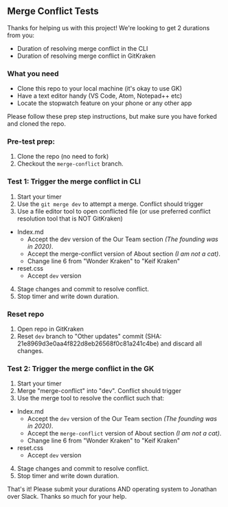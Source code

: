 ## Merge Conflict Tests

Thanks for helping us with this project! We're looking to get 2 durations from you:

- Duration of resolving merge conflict in the CLI
- Duration of resolving merge conflict in GitKraken

### What you need

- Clone this repo to your local machine (it's okay to use GK)
- Have a text editor handy (VS Code, Atom, Notepad++ etc)
- Locate the stopwatch feature on your phone or any other app

Please follow these prep step instructions, but make sure you have forked and cloned the repo.

### Pre-test prep:

1. Clone the repo (no need to fork)
2. Checkout the `merge-conflict` branch.


### Test 1: Trigger the merge conflict in CLI


1. Start your timer
2. Use the `git merge dev` to attempt a merge. Conflict should trigger
3. Use a file editor tool to open conflicted file (or use preferred conflict resolution tool that is NOT GitKraken)
  - Index.md
    - Accept the dev version of the Our Team section _(The founding was in 2020)_.
    - Accept the merge-conflict version of About section _(I am not a cat)_.
    - Change line 6 from "Wonder Kraken" to "Keif Kraken"
  - reset.css
    - Accept `dev` version 
4. Stage changes and commit to resolve conflict.
5. Stop timer and write down duration. 

### Reset repo

1. Open repo in GitKraken
2. Reset `dev` branch to "Other updates" commit (SHA: 21e8969d3e0aa4f822d8eb26568f0c81a241c4be) and discard all changes.

### Test 2: Trigger the merge conflict in the GK

1. Start your timer
2. Merge "merge-conflict" into "dev". Conflict should trigger
3. Use the merge tool to resolve the conflict such that: 
- Index.md
    - Accept the `dev` version of the Our Team section _(The founding was in 2020)_.
    - Accept the `merge-conflict` version of About section _(I am not a cat)_.
    - Change line 6 from "Wonder Kraken" to "Keif Kraken"
- reset.css
    - Accept `dev` version
4. Stage changes and commit to resolve conflict.
5. Stop timer and write down duration. 


That's it! Please submit your durations AND operating system to Jonathan over Slack. Thanks so much for your help.
